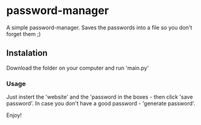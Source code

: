 # password-manager
A simple password-manager. Saves the passwords into a file so you don't forget them ;)

## Instalation
Download the folder on your computer and run 'main.py'

### Usage
Just instert the 'website' and the 'password in the boxes - then click 'save password'. In case you don't have a good password - 'generate password'.

Enjoy!
